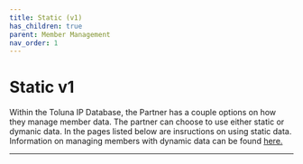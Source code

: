 ```yaml
---
title: Static (v1)
has_children: true
parent: Member Management
nav_order: 1
---
```



# Static v1

Within the Toluna IP Database, the Partner has a couple options on how they manage member data. The partner can choose to use either static or dymanic data. In the pages listed below are insructions on using static data. Information on managing members with dynamic data can be found [here.](http://docs.integratedpanel.toluna.com/membermanagement/v2/ "Member Management v2")

---



